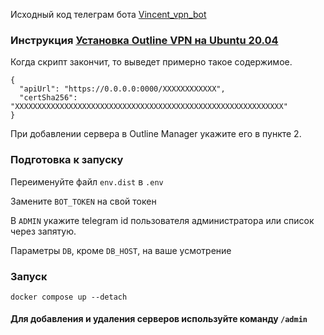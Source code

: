 Исходный код телеграм бота [Vincent_vpn_bot](https://t.me/vincent_vpn_bot "Vincent_vpn_bot")

### Инструкция [Установка Outline VPN на Ubuntu 20.04](https://gist.github.com/JohnyDeath/3f93899dc78f90cc57ae52b41ea29bac "Установка Outline VPN на Ubuntu 20.04")

Когда скрипт закончит, то выведет примерно такое содержимое.

```
{ 
  "apiUrl": "https://0.0.0.0:0000/XXXXXXXXXXXX", 
  "certSha256": "XXXXXXXXXXXXXXXXXXXXXXXXXXXXXXXXXXXXXXXXXXXXXXXXXXXXXXXXXXXX" 
}
```
При добавлении сервера в Outline Manager укажите его в пункте 2.

### Подготовка к запуску
Переименуйте файл `env.dist` в `.env` 

Замените `BOT_TOKEN` на свой токен

В `ADMIN` укажите telegram id пользователя администратора или список через запятую.

Параметры `DB`, кроме `DB_HOST`, на ваше усмотрение

### Запуск

`docker compose up --detach`

#### Для добавления и удаления серверов используйте команду `/admin`